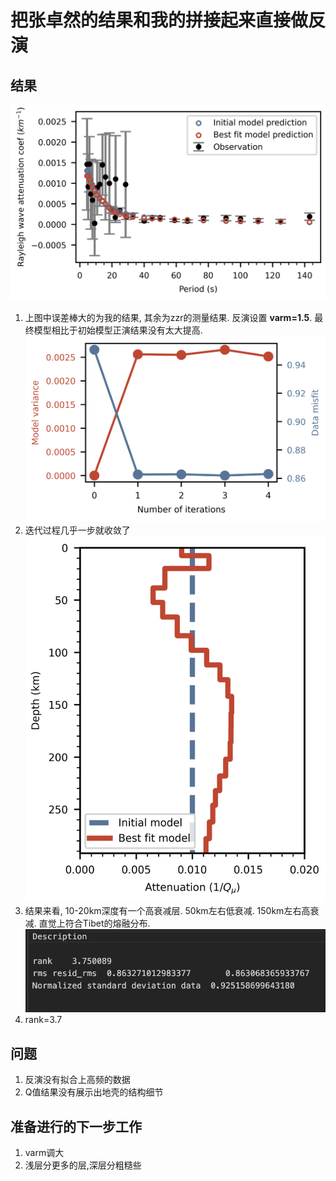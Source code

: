 # 把张卓然的结果和我的拼接起来直接做反演

## 结果
![数据拟合](./Pic/250214-1.png)

1. 上图中误差棒大的为我的结果, 其余为zzr的测量结果. 反演设置 **varm=1.5**. 最终模型相比于初始模型正演结果没有太大提高.
![数据拟合](./Pic/250214-2.png)
2. 迭代过程几乎一步就收敛了
![数据拟合](./Pic/250214-3.png)
3. 结果来看, 10-20km深度有一个高衰减层. 50km左右低衰减. 150km左右高衰减. 直觉上符合Tibet的熔融分布.
![数据拟合](./Pic/250214-4.png)
4. rank=3.7

## 问题
1. 反演没有拟合上高频的数据
2. Q值结果没有展示出地壳的结构细节

## 准备进行的下一步工作
1. varm调大
2. 浅层分更多的层,深层分粗糙些 